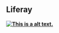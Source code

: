 ## Liferay
**[![This is a alt text.](https://avatars.githubusercontent.com/u/131436?s=280&v=4 "This is a sample image.")](https://www.liferay.com)**
